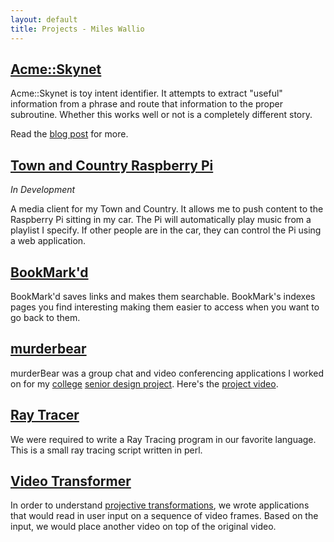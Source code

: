 ```yaml
---
layout: default
title: Projects - Miles Wallio
---
```


## [Acme::Skynet](https://github.com/kmwallio/Acme-Skynet)

Acme::Skynet is toy intent identifier.  It attempts to extract "useful" information from a phrase and route that information to the proper subroutine.  Whether this works well or not is a completely different story.

Read the [blog post](http://1.6km.me) for more.

## [Town and Country Raspberry Pi](http://carpi.miles-is.sexy)

*In Development*

A media client for my Town and Country.  It allows me to push content to the Raspberry Pi sitting in my car.  The Pi will automatically play music from a playlist I specify.  If other people are in the car, they can control the Pi using a web application.

## [BookMark'd](https://github.com/kmwallio/BookMarkd)

BookMark'd saves links and makes them searchable.  BookMark's indexes pages you find interesting making them easier to access when you want to go back to them.

## [murderbear](murderbear.html)

murderBear was a group chat and video conferencing applications I worked on for my <a href="http://cs.fit.edu">college</a> <a href="http://cs.fit.edu/~pkc/classes/seniorProjects/">senior design project</a>.  Here's the [project video](http://www.youtube.com/watch?v=kL0jYar8UGg).

## [Ray Tracer](raytracer.html)

We were required to write a Ray Tracing program in our favorite language.  This is a small ray tracing script written in perl.

## [Video Transformer](videotransformer.html)

In order to understand [projective transformations](http://en.wikipedia.org/wiki/Projective_transformation), we wrote applications that would read in user input on a sequence of video frames.  Based on the input, we would place another video on top of the original video.

